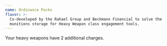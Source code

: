 ```yaml
---
name: Ordinance Packs
flavor: >-
  Co-developed by the Rahael Group and Beckmann Financial to solve the issue of
  munitions storage for Heavy Weapon class engagement tools.
---
```

Your heavy weapons have 2 additional charges.
